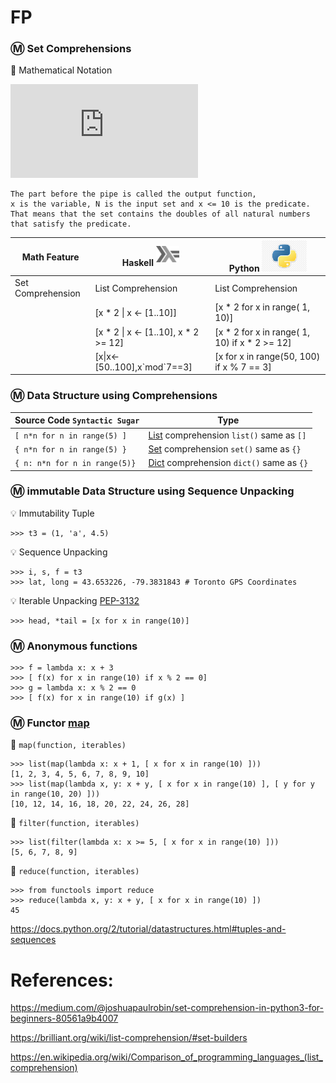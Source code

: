 # FP


### :m: Set Comprehensions

:pushpin: Mathematical Notation

![equation](http://www.sciweavers.org/tex2img.php?eq=S%3D%5Cbig%5C%7B2.x%5Cmid%20x%5Cin%20N%2Cx%5Cleq10%5Cbig%5C%7D%20&bc=White&fc=Black&im=jpg&fs=12&ff=arev&edit=0)

    The part before the pipe is called the output function, 
    x is the variable, N is the input set and x <= 10 is the predicate. 
    That means that the set contains the doubles of all natural numbers that satisfy the predicate.

| Math Feature      | Haskell <sup><img src="images/602px-Haskell-Logo.svg.png" width=37 height=26><img></sup> | Python <img src="images/python-logo.jpg" width=72px height=50px><img> |
|-------------------|-----------------------------------------|------------------------------------------------|
| Set Comprehension | List Comprehension                      | List Comprehension                             |
|                   | [x * 2 \| x <- [1..10]]                 | [x * 2 for x in range( 1, 10)]                 |
|                   | [x * 2 \| x <- [1..10], x * 2 >= 12]    | [x * 2 for x in range( 1, 10) if x * 2 >= 12]  |
|                   | [x\|x<-[50..100],x\`mod\`7==3]          | [x for x in range(50, 100) if x % 7 == 3]      |

### :m: Data Structure using Comprehensions

|  Source Code `Syntactic Sugar`| Type                           |
|-------------------------------|--------------------------------|
| `[ n*n for n in range(5) ]`   | [List]() comprehension `list()` same as `[]` |
| `{ n*n for n in range(5) }`   | [Set]() comprehension `set()` same as `{}` |
| `{ n: n*n for n in range(5)}` | [Dict]() comprehension `dict()` same as `{}` |

### :m: immutable Data Structure using Sequence Unpacking

:bulb: Immutability Tuple

```
>>> t3 = (1, 'a', 4.5)
```

:bulb: Sequence Unpacking

```
>>> i, s, f = t3
>>> lat, long = 43.653226, -79.3831843 # Toronto GPS Coordinates
```


:bulb: Iterable Unpacking [PEP-3132](https://www.python.org/dev/peps/pep-3132/)

```
>>> head, *tail = [x for x in range(10)]
```

### :m: Anonymous functions

```
>>> f = lambda x: x + 3
>>> [ f(x) for x in range(10) if x % 2 == 0]
>>> g = lambda x: x % 2 == 0
>>> [ f(x) for x in range(10) if g(x) ]
```

### :m: Functor [map](https://www.w3schools.com/python/ref_func_map.asp)

:pushpin: `map(function, iterables)`

```
>>> list(map(lambda x: x + 1, [ x for x in range(10) ]))
[1, 2, 3, 4, 5, 6, 7, 8, 9, 10]
>>> list(map(lambda x, y: x + y, [ x for x in range(10) ], [ y for y in range(10, 20) ]))
[10, 12, 14, 16, 18, 20, 22, 24, 26, 28]
```

:pushpin: `filter(function, iterables)`

```
>>> list(filter(lambda x: x >= 5, [ x for x in range(10) ]))
[5, 6, 7, 8, 9]
```

:pushpin: `reduce(function, iterables)`

```
>>> from functools import reduce
>>> reduce(lambda x, y: x + y, [ x for x in range(10) ])
45
```

https://docs.python.org/2/tutorial/datastructures.html#tuples-and-sequences


# References: 

https://medium.com/@joshuapaulrobin/set-comprehension-in-python3-for-beginners-80561a9b4007

https://brilliant.org/wiki/list-comprehension/#set-builders

https://en.wikipedia.org/wiki/Comparison_of_programming_languages_(list_comprehension)
